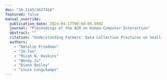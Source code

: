```yaml
---
doi: "10.1145/3637416"
featured: false
manual_override:
  publication_date: 2024-04-17T00:00:00.000Z
  journal: "Proceedings of the ACM on Human-Computer Interaction"
  abstract: ""
  citation: "Understanding Farmers' Data Collection Practices on Small-to-Medium Farms for the Design of Future Farm Management Information Systems (2024)"
  authors:
    - "Natalie Friedman"
    - "Zm Tan"
    - "Micah N. Haskins"
    - "Wendy Ju"
    - "Diane Bailey"
    - "Louis Longchamps"
---
```


<!-- You can add additional content about this publication here if needed -->
